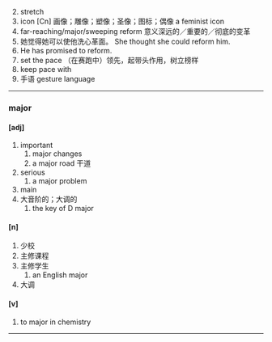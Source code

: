 2. stretch
3. icon [Cn] 画像；雕像；塑像；圣像；图标；偶像 a feminist icon
4. far-reaching/major/sweeping reform 意义深远的／重要的／彻底的变革
5. 她觉得她可以使他洗心革面。 She thought she could reform him.
6. He has promised to reform.
7. set the pace （在赛跑中）领先，起带头作用，树立榜样
8. keep pace with
9. 手语 gesture language
***
### major
#### [adj]
1. important
    1. major changes
    2. a major road 干道
2. serious
    1. a major problem
3. main
4. 大音阶的；大调的
    1. the key of D major
#### [n]
1. 少校
2. 主修课程
3. 主修学生
    1. an English major
4. 大调
#### [v]
1. to major in chemistry
***


